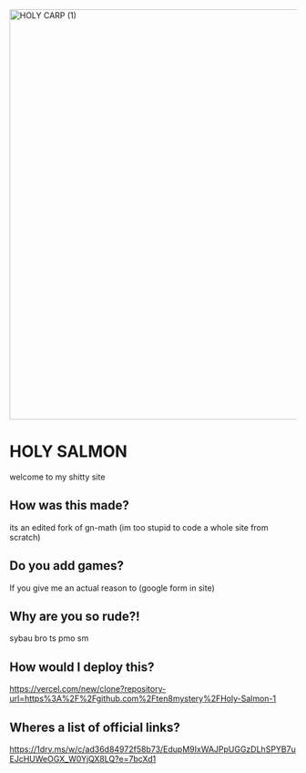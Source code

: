 
<img width="1280" height="720" alt="HOLY CARP (1)" src="https://github.com/user-attachments/assets/d39ea743-995b-4935-95a6-a4589c99d97e" />

# HOLY SALMON
welcome to my shitty site
## How was this made?
its an edited fork of gn-math (im too stupid to code a whole site from scratch)
## Do you add games?
If you give me an actual reason to (google form in site)
## Why are you so rude?!
sybau bro ts pmo sm
## How would I deploy this?
https://vercel.com/new/clone?repository-url=https%3A%2F%2Fgithub.com%2Ften8mystery%2FHoly-Salmon-1
## Wheres a list of official links?
https://1drv.ms/w/c/ad36d84972f58b73/EdupM9IxWAJPpUGGzDLhSPYB7uEJcHUWeOGX_W0YjQX8LQ?e=7bcXd1

